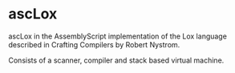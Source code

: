# ascLox
ascLox in the AssemblyScript implementation of the Lox language described in Crafting Compilers by Robert Nystrom.   

Consists of a scanner, compiler and stack based virtual machine.
